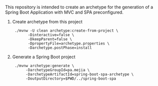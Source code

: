 This repository is intended to create an archetype
for the generation of a Spring Boot Application
with MVC and SPA preconfigured.

1. Create archetype from this project

        ./mvnw -U clean archetype:create-from-project \
              -Dinteractive=false \
              -DkeepParent=false \
              -DpropertyFile=archetype.properties \
              -Darchetype.postPhase=install


2. Generate a Spring Boot project

        ./mvnw archetype:generate \
             -DarchetypeGroupId=pa.mejia \
             -DarchetypeArtifactId=spring-boot-spa-archetype \
             -DoutputDirectory=$PWD/../spring-boot-spa